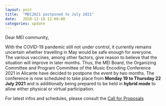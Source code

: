 ```yaml
---
layout: post
title:  "MEC2021 postponed to July 2021"
date:   2020-12-18 12:00:00
categories: update
---
```

Dear MEI community,

With the COVID-19 pandemic still not under control, it currently remains uncertain whether travelling in May would be safe enough for everyone. The various vaccines, among other factors, give reason to believe that the situation will improve in later months. Thus, the MEI Board, the Organizing Committee and Program Committee of the Music Encoding Conference 2021 in Alicante have decided to postpone the event by two months. The conference is now scheduled to take place from **Monday 19 to Thursday 22 July 2021** and is additionally being prepared to be held in **hybrid mode** to allow either physical or virtual participation.

For latest infos and schedules, please consult the <a href="http://music-encoding.org/conference/2021/call">Call for Proposals</a>
